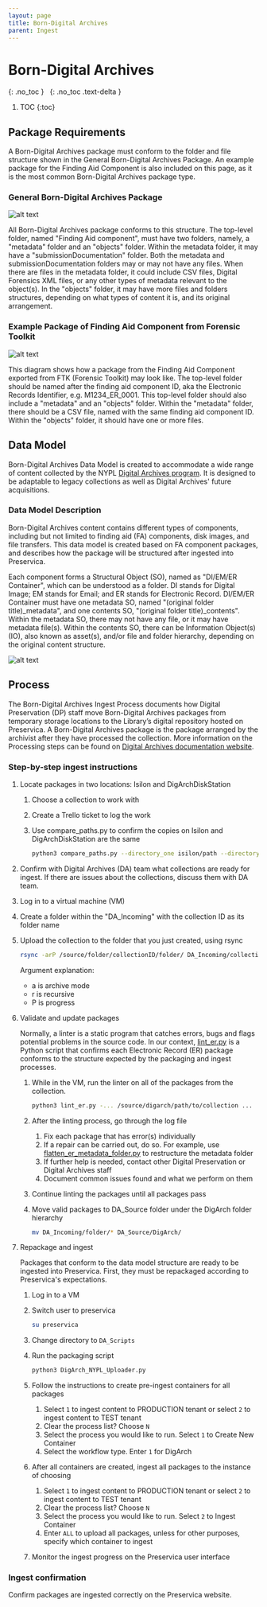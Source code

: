 ```yaml
---
layout: page
title: Born-Digital Archives
parent: Ingest
---
```


# Born-Digital Archives

{: .no_toc }
&nbsp;
{: .no_toc .text-delta }

1. TOC
{:toc}

## Package Requirements

A Born-Digital Archives package must conform to the folder and file structure shown in the General Born-Digital Archives Package.
An example package for the Finding Aid Component is also included on this page, as it is the most common Born-Digital Archives package type.

### General Born-Digital Archives Package

![alt text]({{site.baseurl}}/assets/img/DA_package_general.svg "Diagram showing the file and folder structure of a General
Born-Digital Archives Package")

All Born-Digital Archives package conforms to this structure. The top-level folder, named "Finding Aid component", must have two
folders, namely, a "metadata" folder and an "objects" folder. Within the metadata folder, it may have a "submissionDocumentation" folder.
Both the metadata and submissionDocumentation folders may or may not have any files. When there are files in the metadata folder, it could
include CSV files, Digital Forensics XML files, or any other types of metadata relevant to the object(s). In the "objects" folder, it may
have more files and folders structures, depending on what types of content it is, and its original arrangement.

### Example Package of Finding Aid Component from Forensic Toolkit

![alt text]({{site.baseurl}}/assets/img/DA_package_example_FA_Component_FTK.svg "Diagram showing the file and folder structure of an
Example Package of Finding Aid Component from FTK")

This diagram shows how a package from the Finding Aid Component exported from FTK (Forensic Toolkit) may look like. The top-level folder should
be named after the finding aid component ID, aka the Electronic Records Identifier, e.g. M1234_ER_0001. This top-level folder should also
include a "metadata" and an "objects" folder. Within the "metadata" folder, there should be a CSV file, named with the same finding aid component
ID. Within the "objects" folder, it should have one or more files.

## Data Model

Born-Digital Archives Data Model is created to accommodate a wide range of content collected by the NYPL
[Digital Archives program](https://nypl.github.io/digarch/). It is designed to be adaptable to legacy collections as well as Digital
Archives' future acquisitions.

### Data Model Description

Born-Digital Archives content contains different types of components, including but not limited to finding aid (FA) components, disk images,
and file transfers. This data model is created based on FA component packages, and describes how the package will be structured after ingested
into Preservica.

Each component forms a Structural Object (SO), named as "DI/EM/ER Container", which can be understood as a folder. DI stands for Digital Image;
EM stands for Email; and ER stands for Electronic Record. DI/EM/ER Container must have one metadata SO, named "(original folder title)_metadata",
 and one contents SO, "(original folder title)_contents". Within the metadata SO, there may not have any file, or it may have metadata file(s).
 Within the contents SO, there can be Information Object(s) (IO), also known as asset(s), and/or file and folder hierarchy, depending on the original
 content structure.

![alt text]({{site.baseurl}}/assets/img/svg_data_model_born_digital_archives.svg "Diagram using the Unified Modeling Language showing the Data Model of
the Born-Digital Archives, including the data classification and its relationships, folder names, metadata fragments, security tags")

## Process

The Born-Digital Archives Ingest Process documents how Digital Preservation (DP) staff move
Born-Digital Archives packages from temporary storage locations to the Library’s digital
repository hosted on Preservica. A Born-Digital Archives package is the package arranged
by the archivist after they have processed the collection. More information on the
Processing steps can be found on [Digital Archives documentation website](https://nypl.github.io/digarch/staging/processing.html).

### Step-by-step ingest instructions

1. Locate packages in two locations: Isilon and DigArchDiskStation

    1. Choose a collection to work with
    2. Create a Trello ticket to log the work
    3. Use compare_paths.py to confirm the copies on Isilon and DigArchDiskStation
       are the same

        ```sh
        python3 compare_paths.py --directory_one isilon/path --directory_two diskstation/path
        ```

2. Confirm with Digital Archives (DA) team what collections are ready for ingest. If there are
   issues about the collections, discuss them with DA team.

3. Log in to a virtual machine (VM)

4. Create a folder within the "DA_Incoming" with the collection ID as its folder name

5. Upload the collection to the folder that you just created, using rsync

    ```sh
    rsync -arP /source/folder/collectionID/folder/ DA_Incoming/collectionID/folder
    ```

    Argument explanation:
    * a is archive mode
    * r is recursive
    * P is progress

6. Validate and update packages

    Normally, a linter is a static program that catches errors, bugs and flags potential problems
    in the source code. In our context, [lint_er.py](https://github.com/NYPL/prsv-tools/blob/main/bin/lint_er.py)
    is a Python script that confirms each Electronic Record (ER) package conforms to the structure
    expected by the packaging and ingest processes.

    1. While in the VM, run the linter on all of the packages from the collection.

        ```sh
        python3 lint_er.py -... /source/digarch/path/to/collection ...
        ```

    2. After the linting process, go through the log file
       1. Fix each package that has error(s) individually
       2. If a repair can be carried out, do so. For example, use [flatten_er_metadata_folder.py](https://github.com/NYPL/prsv-tools/blob/main/bin/flatten_er_metadata_folder.py) to restructure the metadata folder
       3. If further help is needed, contact other Digital Preservation or Digital Archives staff
       4. Document common issues found and what we perform on them
    3. Continue linting the packages until all packages pass
    4. Move valid packages to DA_Source folder under the DigArch folder hierarchy

        ```sh
        mv DA_Incoming/folder/* DA_Source/DigArch/
        ```

7. Repackage and ingest

    Packages that conform to the data model structure are ready to be ingested into Preservica.
    First, they must be repackaged according to Preservica's expectations.

    1. Log in to a VM
    2. Switch user to preservica

        ```sh
        su preservica
        ```

    3. Change directory to `DA_Scripts`

    4. Run the packaging script

        ```sh
        python3 DigArch_NYPL_Uploader.py
        ```

    5. Follow the instructions to create pre-ingest containers for all packages
       1. Select `1` to ingest content to PRODUCTION tenant or select `2` to ingest content to TEST tenant
       2. Clear the process list? Choose `N`
       3. Select the process you would like to run. Select `1` to Create New Container
       4. Select the workflow type. Enter `1` for DigArch

    6. After all containers are created, ingest all packages to the instance of choosing
       1. Select `1` to ingest content to PRODUCTION tenant or select `2` to ingest content to TEST tenant
       2. Clear the process list? Choose `N`
       3. Select the process you would like to run. Select `2` to Ingest Container
       4. Enter `ALL` to upload all packages, unless for other purposes, specify which container to ingest

    7. Monitor the ingest progress on the Preservica user interface

### Ingest confirmation

Confirm packages are ingested correctly on the Preservica website.

